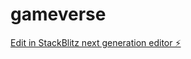 # gameverse

[Edit in StackBlitz next generation editor ⚡️](https://stackblitz.com/~/github.com/Techbarsha/gameverse)
